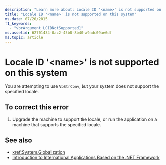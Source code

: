 ```yaml
---
description: "Learn more about: Locale ID '<name>' is not supported on this system"
title: "Locale ID '<name>' is not supported on this system"
ms.date: 07/20/2015
f1_keywords: 
  - "vbrArgument_LCIDNotSupported1"
ms.assetid: 62701434-0ac2-45b8-8b40-a9adc09ae6df
ms.topic: article
---
```

# Locale ID '\<name>' is not supported on this system

You are attempting to use `VbStrConv`, but your system does not support the specified locale.  
  
## To correct this error  
  
1. Upgrade the machine to support the locale, or run the application on a machine that supports the specified locale.  
  
## See also

- <xref:System.Globalization>
- [Introduction to International Applications Based on the .NET Framework](/visualstudio/ide/globalizing-and-localizing-applications)
